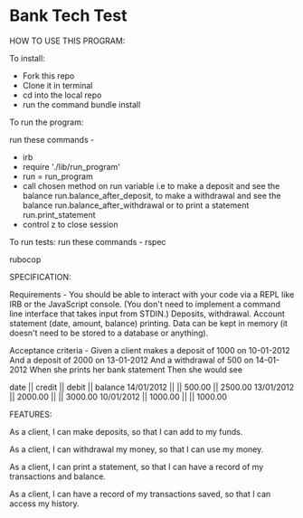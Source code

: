 # Bank Tech  Test

HOW TO USE THIS PROGRAM:

To install:

* Fork this repo
* Clone it in terminal
* cd into the local repo
* run the command bundle install

To run the program:

run these commands -

* irb
* require './lib/run_program'
* run = run_program
* call chosen method on run variable i.e to make a deposit and see the balance run.balance_after_deposit, to make a withdrawal and see the balance
run.balance_after_withdrawal or to print a statement run.print_statement
* control z to close session

To run tests:
run these commands -
rspec

rubocop

SPECIFICATION:

Requirements -
You should be able to interact with your code via a REPL like IRB or the JavaScript console. (You don't need to implement a command line interface that takes input from STDIN.)
Deposits, withdrawal.
Account statement (date, amount, balance) printing.
Data can be kept in memory (it doesn't need to be stored to a database or anything).

Acceptance criteria -
Given a client makes a deposit of 1000 on 10-01-2012
And a deposit of 2000 on 13-01-2012
And a withdrawal of 500 on 14-01-2012
When she prints her bank statement
Then she would see

date || credit || debit || balance
14/01/2012 || || 500.00 || 2500.00
13/01/2012 || 2000.00 || || 3000.00
10/01/2012 || 1000.00 || || 1000.00

FEATURES:

As a client,
I can make deposits,
so that I can add to my funds.

As a client,
I can withdrawal my money,
so that I can use my money.

As a client,
I can print a statement,
so that I can have a record of my transactions and balance.

As a client,
I can have a record of my transactions saved,
so that I can access my history.
